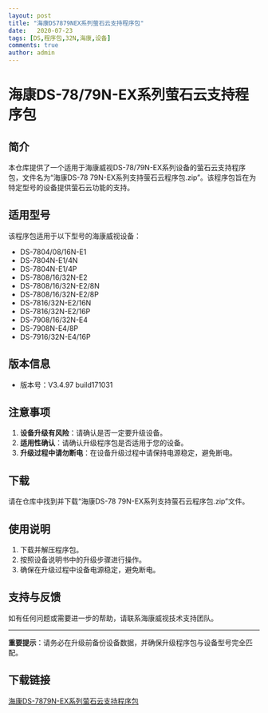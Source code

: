 ```yaml
---
layout: post
title: "海康DS7879NEX系列萤石云支持程序包"
date:   2020-07-23
tags: [DS,程序包,32N,海康,设备]
comments: true
author: admin
---
```

# 海康DS-78/79N-EX系列萤石云支持程序包

## 简介

本仓库提供了一个适用于海康威视DS-78/79N-EX系列设备的萤石云支持程序包，文件名为“海康DS-78 79N-EX系列支持萤石云程序包.zip”。该程序包旨在为特定型号的设备提供萤石云功能的支持。

## 适用型号

该程序包适用于以下型号的海康威视设备：

- DS-7804/08/16N-E1
- DS-7804N-E1/4N
- DS-7804N-E1/4P
- DS-7808/16/32N-E2
- DS-7808/16/32N-E2/8N
- DS-7808/16/32N-E2/8P
- DS-7816/32N-E2/16N
- DS-7816/32N-E2/16P
- DS-7908/16/32N-E4
- DS-7908N-E4/8P
- DS-7916/32N-E4/16P

## 版本信息

- 版本号：V3.4.97 build171031

## 注意事项

1. **设备升级有风险**：请确认是否一定要升级设备。
2. **适用性确认**：请确认升级程序包是否适用于您的设备。
3. **升级过程中请勿断电**：在设备升级过程中请保持电源稳定，避免断电。

## 下载

请在仓库中找到并下载“海康DS-78 79N-EX系列支持萤石云程序包.zip”文件。

## 使用说明

1. 下载并解压程序包。
2. 按照设备说明书中的升级步骤进行操作。
3. 确保在升级过程中设备电源稳定，避免断电。

## 支持与反馈

如有任何问题或需要进一步的帮助，请联系海康威视技术支持团队。

---

**重要提示**：请务必在升级前备份设备数据，并确保升级程序包与设备型号完全匹配。

## 下载链接

[海康DS-7879N-EX系列萤石云支持程序包](https://pan.quark.cn/s/33524d0713c2)